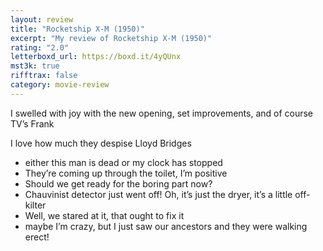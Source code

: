 ```yaml
---
layout: review
title: "Rocketship X-M (1950)"
excerpt: "My review of Rocketship X-M (1950)"
rating: "2.0"
letterboxd_url: https://boxd.it/4yQUnx
mst3k: true
rifftrax: false
category: movie-review
---
```


I swelled with joy with the new opening, set improvements, and of course TV’s Frank

I love how much they despise Lloyd Bridges

- either this man is dead or my clock has stopped
- They’re coming up through the toilet, I’m positive
- Should we get ready for the boring part now?
- Chauvinist detector just went off! Oh, it’s just the dryer, it’s a little off-kilter
- Well, we stared at it, that ought to fix it
- maybe I’m crazy, but I just saw our ancestors and they were walking erect!
